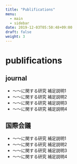 ```yaml
---
title: "Publifications"
menu:
  - main
  - sidebar
date: 2019-12-03T05:50:48+09:00
draft: false
weight: 3
---
```

# publifications
## journal
* ～～に関する研究
補足説明1
* ～～に関する研究
補足説明2
* ～～に関する研究
補足説明3
* ～～に関する研究
補足説明4

## 国際会議
* ～～に関する研究
補足説明1
* ～～に関する研究
補足説明2
* ～～に関する研究
補足説明3
* ～～に関する研究
補足説明4
